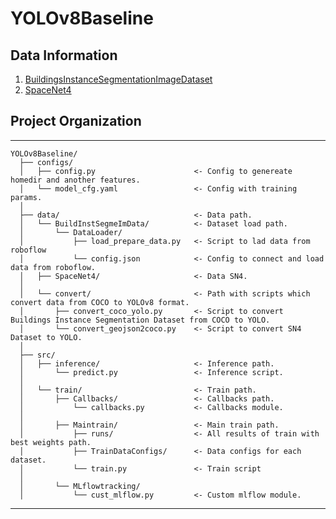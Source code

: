 # YOLOv8Baseline
## Data Information 
1. [BuildingsInstanceSegmentationImageDataset](https://universe.roboflow.com/roboflow-universe-projects/buildings-instance-segmentation/dataset/4)
2. [SpaceNet4](https://universe.roboflow.com/roboflow-universe-projects/buildings-instance-segmentation/dataset/4](https://spacenet.ai/off-nadir-building-detection/))

## Project Organization 
------------

    YOLOv8Baseline/
      ├── configs/
      │   ├── config.py                      <- Config to genereate homedir and another features.
      │   └── model_cfg.yaml                 <- Config with training params.
      │
      ├── data/                              <- Data path.
      │   └── BuildInstSegmeImData/          <- Dataset load path.
      │       └── DataLoader/
      │           ├── load_prepare_data.py   <- Script to lad data from roboflow
      │           └── config.json            <- Config to connect and load data from roboflow.
      │   ├── SpaceNet4/                     <- Data SN4.
      │
      │   └── convert/                       <- Path with scripts which convert data from COCO to YOLOv8 format.
      │       ├── convert_coco_yolo.py       <- Script to convert Buildings Instance Segmentation Dataset from COCO to YOLO.
      │       └── convert_geojson2coco.py    <- Script to convert SN4 Dataset to YOLO.
      │
      ├── src/
      │   ├── inference/                     <- Inference path.
      │       └── predict.py                 <- Inference script.
      │ 
      │   └── train/                         <- Train path.
      │       ├── Callbacks/                 <- Callbacks path.
      │           └── callbacks.py           <- Callbacks module.
      │
      │       ├── Maintrain/                 <- Main train path.
      │           ├── runs/                  <- All results of train with best weights path.
      │           ├── TrainDataConfigs/      <- Data configs for each dataset.
      │           └── train.py               <- Train script
      │
      │       └── MLflowtracking/                
      │           └── cust_mlflow.py         <- Custom mlflow module.  
      


--------
